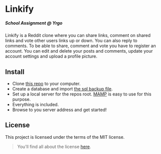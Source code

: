 # Linkify
##### School Assignment @ Yrgo
Linkify is a Reddit clone where you can share links, comment on shared links and vote other users links up or down. You can also reply to comments. To be able to share, comment and vote you have to register an account. You can edit and delete your posts and comments, update your account settings and upload a profile picture.

## Install
- Clone [this repo](git@github.com:marieeriksson/linkify.git) to your computer.
- Create a database and import [the sql backup file](https://github.com/marieeriksson/linkify/tree/master/backups).
- Set up a local server for the repos root. [MAMP](https://www.mamp.info/en/) is easy to use for this purpose.  
- Everything is included.
- Browse to you server address and get started!

## License
This project is licensed under the terms of the MIT license.
>You'll find all about the license [here](https://github.com/marieeriksson/linkify/blob/master/LICENSE).
